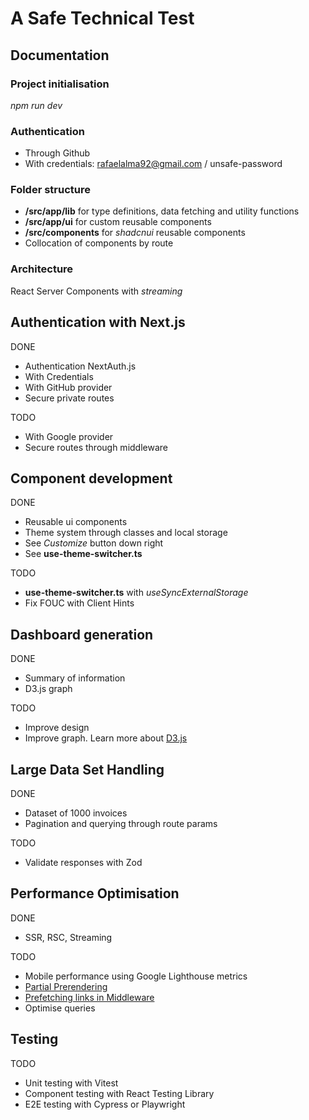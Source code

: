 # A Safe Technical Test

## Documentation

### Project initialisation

_npm run dev_

### Authentication

- Through Github
- With credentials: rafaelalma92@gmail.com / unsafe-password

### Folder structure

- **/src/app/lib** for type definitions, data fetching and utility functions
- **/src/app/ui** for custom reusable components
- **/src/components** for _shadcnui_ reusable components
- Collocation of components by route

### Architecture

React Server Components with _streaming_

## Authentication with Next.js

DONE

- Authentication NextAuth.js
- With Credentials
- With GitHub provider
- Secure private routes

TODO

- With Google provider
- Secure routes through middleware

## Component development

DONE

- Reusable ui components
- Theme system through classes and local storage
- See _Customize_ button down right
- See **use-theme-switcher.ts**

TODO

- **use-theme-switcher.ts** with _useSyncExternalStorage_
- Fix FOUC with Client Hints

## Dashboard generation

DONE

- Summary of information
- D3.js graph

TODO

- Improve design
- Improve graph. Learn more about [D3.js](https://d3js.org/)

## Large Data Set Handling

DONE

- Dataset of 1000 invoices
- Pagination and querying through route params

TODO

- Validate responses with Zod

## Performance Optimisation

DONE

- SSR, RSC, Streaming

TODO

- Mobile performance using Google Lighthouse metrics
- [Partial Prerendering](https://nextjs.org/docs/app/api-reference/next-config-js/ppr)
- [Prefetching links in Middleware](https://nextjs.org/docs/app/api-reference/components/link#prefetching-links-in-middleware)
- Optimise queries

## Testing

TODO

- Unit testing with Vitest
- Component testing with React Testing Library
- E2E testing with Cypress or Playwright
